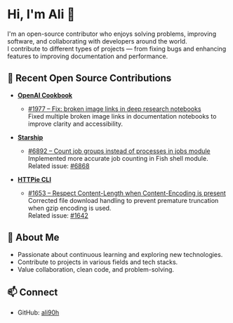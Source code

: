 # Hi, I'm Ali 👋

I'm an open-source contributor who enjoys solving problems, improving software, and collaborating with developers around the world.  
I contribute to different types of projects — from fixing bugs and enhancing features to improving documentation and performance.

## 🚀 Recent Open Source Contributions

- **[OpenAI Cookbook](https://github.com/openai/openai-cookbook)**
  - [#1977 – Fix: broken image links in deep research notebooks](https://github.com/openai/openai-cookbook/pull/1977)  
    Fixed multiple broken image links in documentation notebooks to improve clarity and accessibility.

- **[Starship](https://github.com/starship/starship)**
  - [#6892 – Count job groups instead of processes in jobs module](https://github.com/starship/starship/pull/6892)  
    Implemented more accurate job counting in Fish shell module.  
    Related issue: [#6868](https://github.com/starship/starship/issues/6868)

- **[HTTPie CLI](https://github.com/httpie/cli)**
  - [#1653 – Respect Content-Length when Content-Encoding is present](https://github.com/httpie/cli/pull/1653)  
    Corrected file download handling to prevent premature truncation when gzip encoding is used.  
    Related issue: [#1642](https://github.com/httpie/cli/issues/1642)

## 🌟 About Me
- Passionate about continuous learning and exploring new technologies.
- Contribute to projects in various fields and tech stacks.
- Value collaboration, clean code, and problem-solving.

## 📫 Connect
- GitHub: [ali90h](https://github.com/ali90h)
